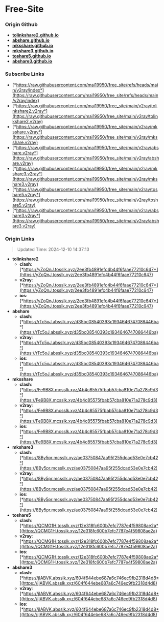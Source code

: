 # Free-Site

### Origin Github

- [**tolinkshare2.github.io**](https://github.com/tolinkshare2/tolinkshare2.github.io)
- [**abshare.github.io**](https://github.com/abshare/abshare.github.io)
- [**mksshare.github.io**](https://github.com/mksshare/mksshare.github.io)
- [**mkshare3.github.io**](https://github.com/mkshare3/mkshare3.github.io)
- [**toshare5.github.io**](https://github.com/toshare5/toshare5.github.io)
- [**abshare3.github.io**](https://github.com/abshare3/abshare3.github.io)

### Subscribe Links

- [*https://raw.githubusercontent.com/mai19950/free_site/refs/heads/main/v2ray/index*](https://raw.githubusercontent.com/mai19950/free_site/refs/heads/main/v2ray/index)
- [*https://raw.githubusercontent.com/mai19950/free_site/main/v2ray/tolinkshare2.v2ray*](https://raw.githubusercontent.com/mai19950/free_site/main/v2ray/tolinkshare2.v2ray)
- [*https://raw.githubusercontent.com/mai19950/free_site/main/v2ray/mksshare.v2ray*](https://raw.githubusercontent.com/mai19950/free_site/main/v2ray/mksshare.v2ray)
- [*https://raw.githubusercontent.com/mai19950/free_site/main/v2ray/abshare.v2ray*](https://raw.githubusercontent.com/mai19950/free_site/main/v2ray/abshare.v2ray)
- [*https://raw.githubusercontent.com/mai19950/free_site/main/v2ray/mkshare3.v2ray*](https://raw.githubusercontent.com/mai19950/free_site/main/v2ray/mkshare3.v2ray)
- [*https://raw.githubusercontent.com/mai19950/free_site/main/v2ray/toshare5.v2ray*](https://raw.githubusercontent.com/mai19950/free_site/main/v2ray/toshare5.v2ray)
- [*https://raw.githubusercontent.com/mai19950/free_site/main/v2ray/abshare3.v2ray*](https://raw.githubusercontent.com/mai19950/free_site/main/v2ray/abshare3.v2ray)

### Origin Links

> Updated Time: 2024-12-10 14:37:13

- **tolinkshare2**
  - **clash**: [*https://yZoQnJ.tosslk.xyz/2ee3fb4891efc4b44f6faae77210c647*](https://yZoQnJ.tosslk.xyz/2ee3fb4891efc4b44f6faae77210c647)
  - **v2ray**: [*https://yZoQnJ.tosslk.xyz/2ee3fb4891efc4b44f6faae77210c647*](https://yZoQnJ.tosslk.xyz/2ee3fb4891efc4b44f6faae77210c647)
  - **ios**: [*https://yZoQnJ.tosslk.xyz/2ee3fb4891efc4b44f6faae77210c647*](https://yZoQnJ.tosslk.xyz/2ee3fb4891efc4b44f6faae77210c647)
- **abshare**
  - **clash**: [*https://rTc5oJ.absslk.xyz/d35bc08540393c1934646747086446ba*](https://rTc5oJ.absslk.xyz/d35bc08540393c1934646747086446ba)
  - **v2ray**: [*https://rTc5oJ.absslk.xyz/d35bc08540393c1934646747086446ba*](https://rTc5oJ.absslk.xyz/d35bc08540393c1934646747086446ba)
  - **ios**: [*https://rTc5oJ.absslk.xyz/d35bc08540393c1934646747086446ba*](https://rTc5oJ.absslk.xyz/d35bc08540393c1934646747086446ba)
- **mksshare**
  - **clash**: [*https://Fe9B8X.mcsslk.xyz/4b4c85575fbab57cba810e71a278c9d3*](https://Fe9B8X.mcsslk.xyz/4b4c85575fbab57cba810e71a278c9d3)
  - **v2ray**: [*https://Fe9B8X.mcsslk.xyz/4b4c85575fbab57cba810e71a278c9d3*](https://Fe9B8X.mcsslk.xyz/4b4c85575fbab57cba810e71a278c9d3)
  - **ios**: [*https://Fe9B8X.mcsslk.xyz/4b4c85575fbab57cba810e71a278c9d3*](https://Fe9B8X.mcsslk.xyz/4b4c85575fbab57cba810e71a278c9d3)
- **mkshare3**
  - **clash**: [*https://8By5pr.mcsslk.xyz/ae03750847aa95f255dcad53e0e7cb42*](https://8By5pr.mcsslk.xyz/ae03750847aa95f255dcad53e0e7cb42)
  - **v2ray**: [*https://8By5pr.mcsslk.xyz/ae03750847aa95f255dcad53e0e7cb42*](https://8By5pr.mcsslk.xyz/ae03750847aa95f255dcad53e0e7cb42)
  - **ios**: [*https://8By5pr.mcsslk.xyz/ae03750847aa95f255dcad53e0e7cb42*](https://8By5pr.mcsslk.xyz/ae03750847aa95f255dcad53e0e7cb42)
- **toshare5**
  - **clash**: [*https://QCMG1H.tosslk.xyz/12e318fc600b7efc7787e4f59808ae2a*](https://QCMG1H.tosslk.xyz/12e318fc600b7efc7787e4f59808ae2a)
  - **v2ray**: [*https://QCMG1H.tosslk.xyz/12e318fc600b7efc7787e4f59808ae2a*](https://QCMG1H.tosslk.xyz/12e318fc600b7efc7787e4f59808ae2a)
  - **ios**: [*https://QCMG1H.tosslk.xyz/12e318fc600b7efc7787e4f59808ae2a*](https://QCMG1H.tosslk.xyz/12e318fc600b7efc7787e4f59808ae2a)
- **abshare3**
  - **clash**: [*https://jIABVK.absslk.xyz/604f644ebe687a6c746ec9fb2318d4d8*](https://jIABVK.absslk.xyz/604f644ebe687a6c746ec9fb2318d4d8)
  - **v2ray**: [*https://jIABVK.absslk.xyz/604f644ebe687a6c746ec9fb2318d4d8*](https://jIABVK.absslk.xyz/604f644ebe687a6c746ec9fb2318d4d8)
  - **ios**: [*https://jIABVK.absslk.xyz/604f644ebe687a6c746ec9fb2318d4d8*](https://jIABVK.absslk.xyz/604f644ebe687a6c746ec9fb2318d4d8)
